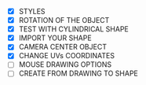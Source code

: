 - [x] STYLES
- [x] ROTATION OF THE OBJECT
- [x] TEST WITH CYLINDRICAL SHAPE
- [x] IMPORT YOUR SHAPE
- [x] CAMERA CENTER OBJECT
- [x] CHANGE UVs COORDINATES
- [ ] MOUSE DRAWING OPTIONS
- [ ] CREATE FROM DRAWING TO SHAPE
